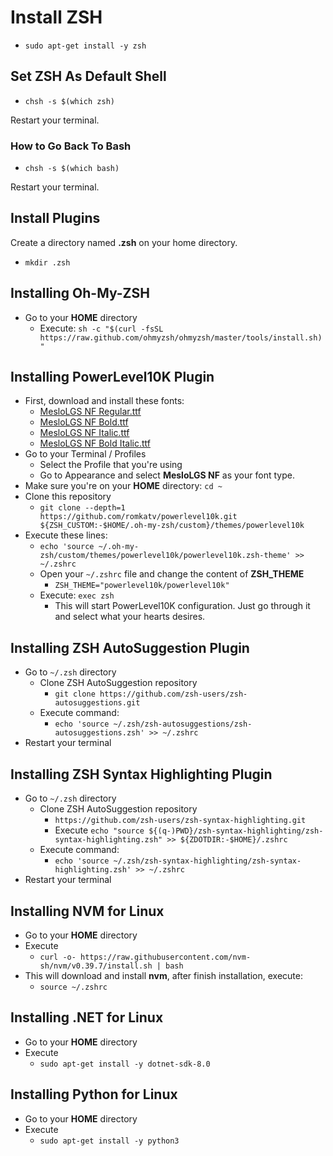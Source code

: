 # Install ZSH

- `sudo apt-get install -y zsh`

## Set ZSH As Default Shell

- `chsh -s $(which zsh)`

Restart your terminal.

### How to Go Back To Bash

- `chsh -s $(which bash)`

Restart your terminal.

## Install Plugins

Create a directory named **.zsh** on your home directory.

- `mkdir .zsh`

## Installing Oh-My-ZSH

- Go to your **HOME** directory
  - Execute: `sh -c "$(curl -fsSL https://raw.github.com/ohmyzsh/ohmyzsh/master/tools/install.sh)"`

## Installing PowerLevel10K Plugin

- First, download and install these fonts:
  - [MesloLGS NF Regular.ttf](https://github.com/romkatv/powerlevel10k-media/raw/master/MesloLGS%20NF%20Regular.ttf)
  - [MesloLGS NF Bold.ttf](https://github.com/romkatv/powerlevel10k-media/raw/master/MesloLGS%20NF%20Bold.ttf)
  - [MesloLGS NF Italic.ttf](https://github.com/romkatv/powerlevel10k-media/raw/master/MesloLGS%20NF%20Italic.ttf)
  - [MesloLGS NF Bold Italic.ttf](https://github.com/romkatv/powerlevel10k-media/raw/master/MesloLGS%20NF%20Bold%20Italic.ttf)
- Go to your Terminal / Profiles
  - Select the Profile that you're using
  - Go to Appearance and select **MesloLGS NF** as your font type.
- Make sure you're on your **HOME** directory: `cd ~`
- Clone this repository
  - `git clone --depth=1 https://github.com/romkatv/powerlevel10k.git ${ZSH_CUSTOM:-$HOME/.oh-my-zsh/custom}/themes/powerlevel10k`
- Execute these lines:
  - `echo 'source ~/.oh-my-zsh/custom/themes/powerlevel10k/powerlevel10k.zsh-theme' >> ~/.zshrc`
  - Open your `~/.zshrc` file and change the content of **ZSH_THEME**
    - `ZSH_THEME="powerlevel10k/powerlevel10k"`
  - Execute: `exec zsh`
    - This will start PowerLevel10K configuration. Just go through it and select what your hearts desires.

## Installing ZSH AutoSuggestion Plugin

- Go to `~/.zsh` directory
  - Clone ZSH AutoSuggestion repository
    - `git clone https://github.com/zsh-users/zsh-autosuggestions.git`
  - Execute command:
    - `echo 'source ~/.zsh/zsh-autosuggestions/zsh-autosuggestions.zsh' >> ~/.zshrc`
- Restart your terminal

## Installing ZSH Syntax Highlighting Plugin

- Go to `~/.zsh` directory
  - Clone ZSH AutoSuggestion repository
    - `https://github.com/zsh-users/zsh-syntax-highlighting.git`
    - Execute `echo "source ${(q-)PWD}/zsh-syntax-highlighting/zsh-syntax-highlighting.zsh" >> ${ZDOTDIR:-$HOME}/.zshrc`
  - Execute command:
    - `echo 'source ~/.zsh/zsh-syntax-highlighting/zsh-syntax-highlighting.zsh' >> ~/.zshrc`
- Restart your terminal

## Installing NVM for Linux

- Go to your **HOME** directory
- Execute
  - `curl -o- https://raw.githubusercontent.com/nvm-sh/nvm/v0.39.7/install.sh | bash`
- This will download and install **nvm**, after finish installation, execute:
  - `source ~/.zshrc`

## Installing .NET for Linux

- Go to your **HOME** directory
- Execute
  - `sudo apt-get install -y dotnet-sdk-8.0`

## Installing Python for Linux

- Go to your **HOME** directory
- Execute
  - `sudo apt-get install -y python3`
